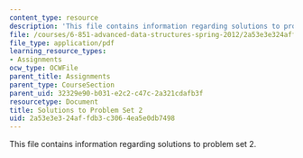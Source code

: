 ```yaml
---
content_type: resource
description: 'This file contains information regarding solutions to problem set 2. '
file: /courses/6-851-advanced-data-structures-spring-2012/2a53e3e324affdb3c3064ea5e0db7498_MIT6_851S12_ps2sol.pdf
file_type: application/pdf
learning_resource_types:
- Assignments
ocw_type: OCWFile
parent_title: Assignments
parent_type: CourseSection
parent_uid: 32329e90-b031-e2c2-c47c-2a321cdafb3f
resourcetype: Document
title: Solutions to Problem Set 2
uid: 2a53e3e3-24af-fdb3-c306-4ea5e0db7498
---
```

This file contains information regarding solutions to problem set 2. 

